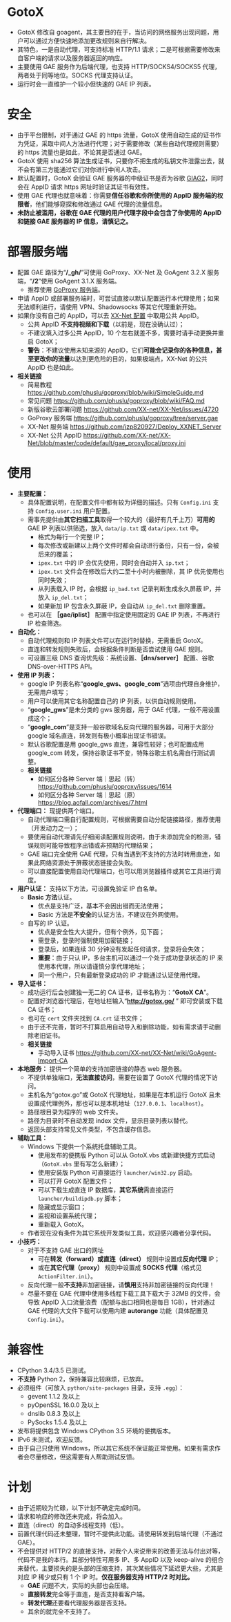 # GotoX
- GotoX 修改自 goagent，其主要目的在于，当访问的网络服务出现问题，用户可以通过方便快速地添加更改规则来自行解决。
- 其特色，一是自动代理，可支持标准 HTTP/1.1 请求；二是可根据需要修改来自客户端的请求以及服务器返回的响应。
- 主要使用 GAE 服务作为后端代理，也支持 HTTP/SOCKS4/SOCKS5 代理，两者处于同等地位。SOCKS 代理支持认证。
- 运行时会一直维护一个较小但快速的 GAE IP 列表。

# 安全
- 由于平台限制，对于通过 GAE 的 https 流量，GotoX 使用自动生成的证书作为凭证，采取中间人方法进行代理；对于需要修改（某些自动代理规则需要）的 https 流量也是如此，不论其是否通过 GAE。
- GotoX 使用 sha256 算法生成证书，只要你不把生成的私钥文件泄露出去，就不会有第三方能通过它们对你进行中间人攻击。
- 默认配置时，GotoX 会验证 GAE 服务器的中级证书是否为谷歌 [GIAG2](https://pki.google.com/GIAG2.crt)，同时会在 AppID 请求 https 网址时验证其证书有效性。
- 使用 GAE 代理也就意味着：你需要**信任谷歌和你所使用的 AppID 服务端的权限者**，他们能够窥探和修改通过 GAE 代理的流量信息。
- **未防止被滥用，谷歌在 GAE 代理的用户代理字段中会包含了你使用的 AppID 和链接 GAE 服务器的 IP 信息，请慎记之。**

# 部署服务端
- 配置 GAE 路径为“**/_gh/**”可使用 GoProxy、XX-Net 及 GoAgent 3.2.X 服务端，“**/2**”使用 GoAgent 3.1.X 服务端。
    - 推荐使用 [GoProxy 服务端](https://github.com/phuslu/goproxy/tree/server.gae)。
- 申请 AppID 或部署服务端时，可尝试直接以默认配置运行本代理使用；如果无法顺利进行，请使用 VPN、Shadowsocks 等其它代理重新开始。
- 如果你没有自己的 AppID，可以去 [XX-Net 配置](https://github.com/XX-net/XX-Net/blob/master/code/default/gae_proxy/local/proxy.ini) 中取用公共 AppID。
    - 公共 AppID **不支持视频和下载**（以前是，现在没确认过）；
    - 不建议填入过多公共 AppID，10 个左右就差不多，需要时请手动更换并重启 GotoX；
    - **警告**：不建议使用未知来源的 AppID，它们**可能会记录你的各种信息，甚至更改你的流量**以达到更危险的目的，如果极端点，XX-Net 的公共 AppID 也是如此。
- **相关链接**
    - 简易教程 https://github.com/phuslu/goproxy/blob/wiki/SimpleGuide.md
    - 常见问题 https://github.com/phuslu/goproxy/blob/wiki/FAQ.md
    - 新版谷歌云部署问题 https://github.com/XX-net/XX-Net/issues/4720
    - GoProxy 服务端 https://github.com/phuslu/goproxy/tree/server.gae
    - XX-Net 服务端 https://github.com/jzp820927/Deploy_XXNET_Server
    - XX-Net 公共 AppID https://github.com/XX-net/XX-Net/blob/master/code/default/gae_proxy/local/proxy.ini

# 使用
- **主要配置：**
    - 具体配置说明，在配置文件中都有较为详细的描述。只有 `Config.ini` 支持 `Config.user.ini` 用户配置。
    - 需事先提供由**其它扫描工具**取得一个较大的（最好有几千上万）**可用的** GAE IP 列表以供筛选，放入 `data/ip.txt` 或 `data/ipex.txt` 中。
        - 格式为每行一个完整 IP；
        - 每次修改或新建以上两个文件时都会自动进行备份，只有一份，会被后来的覆盖；
        - `ipex.txt` 中的 IP 会优先使用，同时会自动并入 `ip.txt`；
        - `ipex.txt` 文件会在修改后大约二至十小时内被删除，其 IP 优先使用也同时失效；
        - 从列表载入 IP 时，会根据 `ip_bad.txt` 记录判断生成永久屏蔽 IP，并放入 `ip_del.txt`；
        - 如果新加 IP 包含永久屏蔽 IP，会自动从 `ip_del.txt` 删除重置。
    - 也可以在 **［gae/iplist］** 配置中指定使用固定的 GAE IP 列表，不再进行 IP 检查筛选。
- **自动化：**
    - 自动代理规则和 IP 列表文件可以在运行时替换，无需重启 GotoX。
    - 直连和转发规则失败后，会根据条件判断是否尝试使用 GAE 规则。
    - 可设置三级 DNS 查询优先级：系统设置、**［dns/server］** 配置、谷歌 DNS-over-HTTPS API。
- **使用 IP 列表：**
    - google IP 列表名称“**google_gws、google_com**”选项由代理自身维护，无需用户填写；
    - 用户可以使用其它名称配置自己的 IP 列表，以供自动规则使用。
    - “**google_gws**”是未分类的 gws 服务器，用于 GAE 代理，一般不用设置成这个；
    - “**google_com**”是支持一般谷歌域名反向代理的服务器，可用于大部分 google 域名直连，转发则有极小概率出现证书错误。
    - 默认谷歌配置是用 google_gws 直连，兼容性较好；也可配置成用 google_com 转发，保持谷歌证书不变，特殊谷歌主机名需自行测试调整。
    - **相关链接**
        - 如何区分各种 Server 端｜思起（转） https://github.com/phuslu/goproxy/issues/1614
        - 如何区分各种 Server 端｜思起（原） https://blog.aofall.com/archives/7.html
- **代理端口：** 现提供两个端口。
    - 自动代理端口需自行配置规则，可根据需要自动分配链接路径，推荐使用（开发动力之一）；
    - 要使用自动代理请先仔细阅读配置规则说明，由于未添加完全的检测，错误规则可能导致程序出错或非预期的代理结果；
    - GAE 端口完全使用 GAE 代理，只有当遇到不支持的方法时转用直连，如果此网络资源处于屏蔽状态链接会失败。
    - 可以直接配置使用自动代理端口，也可以用浏览器插件或其它工具进行调度。
- **用户认证：** 支持以下方法，可设置免验证 IP 白名单。
    - **Basic 方法**认证。
        - 优点是支持广泛，基本不会因出错而无法使用；
        - Basic 方法是**不安全**的认证方法，不建议在外网使用。
    - 自写的 IP 认证。
        - 优点是安全性大大提升，但有个例外，见下面；
        - 需登录，登录时强制使用加密链接；
        - 登录后，如果连续 30 分钟没有发起任何请求，登录将会失效；
        - **重要**：由于只认 IP，多台主机可以通过一个处于成功登录状态的 IP 来使用本代理，所以请谨慎分享代理地址；
        - 同一个用户，只有最新登录成功的 IP 才能通过认证使用代理。
- **导入证书：**
    - 成功运行后会创建独一无二的 CA 证书，证书名称为：“**GotoX CA**”。
    - 配置好浏览器代理后，在地址栏输入“**http://gotox.go/** ” 即可安装或下载 CA 证书；
    - 也可在 `cert` 文件夹找到 `CA.crt` 证书文件；
    - 由于还不完善，暂时不打算启用自动导入和删除功能，如有需求请手动删除老旧证书。
    - **相关链接**
        - 手动导入证书 https://github.com/XX-net/XX-Net/wiki/GoAgent-Import-CA
- **本地服务：** 提供一个简单的支持加密链接的静态 web 服务器。
    - 不提供单独端口，**无法直接访问**，需要在设置了 GotoX 代理的情况下访问。
    - 主机名为“gotox.go”或 GotoX 代理地址，如果是在本机运行 GotoX 且未设置成代理例外，那也可以是本机地址（`127.0.0.1`、`localhost`）。
    - 路径根目录为程序的 web 文件夹。
    - 路径为目录时不自动发现 index 文件，显示目录列表以替代。
    - 返回头部支持常见文件类型，不包含缓存信息。
- **辅助工具：**
    - Windows 下提供一个系统托盘辅助工具。
        - 使用发布的便携版 Python 可以从 GotoX.vbs 或新建快捷方式启动（`GotoX.vbs` 里有写怎么新建）；
        - 使用安装版 Python 可直接运行 `launcher/win32.py` 启动。
        - 可以打开 GotoX 配置文件；
        - 可以下载生成直连 IP 数据库，**其它系统**需直接运行 `launcher/buildipdb.py` 脚本；
        - 隐藏或显示窗口；
        - 监视和设置系统代理；
        - 重新载入 GotoX。
    - 作者现在没有条件为其它系统开发类似工具，欢迎感兴趣者分享代码。
- **小技巧：**
    - 对于不支持 GAE 出口的网址
        - 可在**转发（forward）或直连（direct）** 规则中设置成**反向代理** IP；
        - 或在**其它代理（proxy）** 规则中设置成 **SOCKS 代理**（格式见 `ActionFilter.ini`）。
    - 反向代理一般**不支持**非加密链接，请**慎用**支持非加密链接的反向代理！
    - 尽量不要在 GAE 代理中使用多线程下载工具下载大于 32MB 的文件，会导致 AppID 入口流量浪费（配额与出口相同也是每日 1GB），针对通过 GAE 代理的大文件下载可以使用内建 **autorange** 功能（具体配置见 `Config.ini`）。

# 兼容性
- CPython 3.4/3.5 已测试。
- **不支持** Python 2，保持兼容比较麻烦，已放弃。
- 必须组件（可放入 `python/site-packages` 目录，支持 `.egg`）：
    - gevent 1.1.2 及以上
    - pyOpenSSL 16.0.0 及以上
    - dnslib 0.8.3 及以上
    - PySocks 1.5.4 及以上
- 发布将提供包含 Windows CPython 3.5 环境的便携版本。
- IPv6 未测试，欢迎反馈。
- 由于自己只使用 Windows，所以其它系统不保证能正常使用。如果有需求作者会尽量修改，但这需要有人帮助测试反馈。

# 计划
- 由于近期较为忙碌，以下计划不确定完成时间。
- 请求和响应的修改还未完成，将会加入。
- 直连（direct）的自动多线程支持（低）。
- 前置代理代码还未整理，暂时不提供此功能。请使用转发到后端代理（不通过 GAE）。
- 不会提供对 HTTP/2 的直接支持，对我个人来说带来的改善无法与付出对等，代码不是我的本行。其部分特性可用多 IP、多 AppID 以及 keep-alive 的组合来替代，主要损失的是头部的压缩支持，其次某些情况下延迟更大些，尤其是对应 IP 稀少或只有 1 个 IP 时。**仅在服务器支持 HTTP/2 时对比。**
    - **GAE** 问题不大，实际的头部也会压缩。
    - **直接转发**完全等于直连，是否支持看客户端。
    - **转发代理**还要看代理服务器是否支持。
    - 其余的就完全不支持了。
